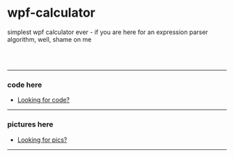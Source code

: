 # wpf-calculator
simplest wpf calculator ever - if you are here for an expression parser algorithm, well, shame on me

</br>
</br>

---

 ### code here
  - [Looking for code?](src/Calculator)
  
----

 ### pictures here
  - [Looking for pics?](prev/)

----
